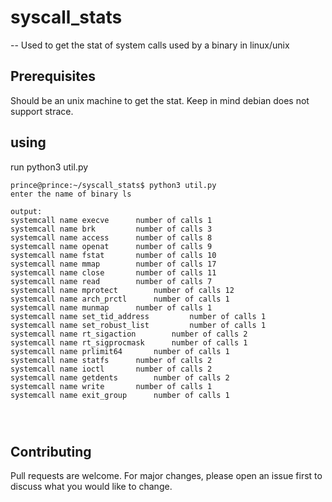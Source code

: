 # syscall_stats

-- Used to get the stat of system calls used by a binary in linux/unix  

## Prerequisites

Should be an unix machine to get the stat.
Keep in mind debian does not support strace.

## using 

run python3 util.py

```
prince@prince:~/syscall_stats$ python3 util.py 
enter the name of binary ls

output:
systemcall name execve 		number of calls 1
systemcall name brk 		number of calls 3
systemcall name access 		number of calls 8
systemcall name openat 		number of calls 9
systemcall name fstat 		number of calls 10
systemcall name mmap 		number of calls 17
systemcall name close 		number of calls 11
systemcall name read 		number of calls 7
systemcall name mprotect 		number of calls 12
systemcall name arch_prctl 		number of calls 1
systemcall name munmap 		number of calls 1
systemcall name set_tid_address 		number of calls 1
systemcall name set_robust_list 		number of calls 1
systemcall name rt_sigaction 		number of calls 2
systemcall name rt_sigprocmask 		number of calls 1
systemcall name prlimit64 		number of calls 1
systemcall name statfs 		number of calls 2
systemcall name ioctl 		number of calls 2
systemcall name getdents 		number of calls 2
systemcall name write 		number of calls 1
systemcall name exit_group 		number of calls 1




```


## Contributing

Pull requests are welcome. For major changes, please open an issue first to discuss what you would like to change.
